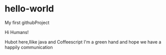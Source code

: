 # hello-world
My first githubProject

Hi Humans!

Hubot here,Ilike java and Coffeescript
I'm a green hand and hope we have a happily communication
